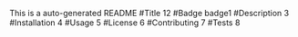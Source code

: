 This is a auto-generated README
#Title
12
#Badge
badge1
#Description
3
#Installation
4
#Usage
5
#License
6
#Contributing
7
#Tests
8